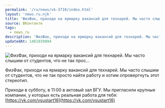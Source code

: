 ```yaml
---
permalink: '/ru/news/vk-3710/index.html'
layout: 'news.ru.njk'
title: 'ФизФак, приходи на ярмарку вакансий для технарей. Мы часто слышим от студентов, что не так прос'
source: ВКонтакте
tags:
  - news_ru
description: 'ФизФак, приходи на ярмарку вакансий для технарей. Мы часто слышим от студентов, что не так прос…'
updatedAt: 1481039894
---
```

![ФизФак, приходи на ярмарку вакансий для технарей. Мы часто слышим от студентов, что не так прос…](https://sun9-13.userapi.com/impf/c638131/v638131484/139d3/VSQkIrK_Kis.jpg?size=1280x720&quality=96&sign=4f4d5176c0314f8b55e5a6b79c1ed5dd&c_uniq_tag=5Vh3BlvAcMaxJSy3Yhc0N6d3QwRREF7NNc9e5aTXuBU&type=album)

ФизФак, приходи на ярмарку вакансий для технарей. Мы часто слышим от студентов, что не так просто найти работу и хотим опровергнуть этот стереотип.

Приходи в субботу, в 11:00 в актовый зал ВГУ.
Мы пригласили крупные компании, у которых есть реальная работа для тебя: [https://vk.com/vsustart16](https://vk.com/vsustart16)
